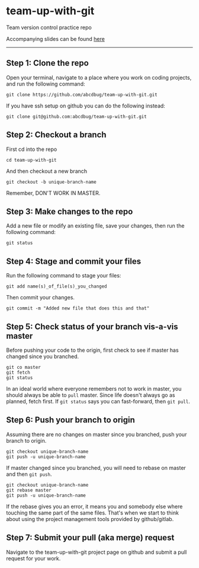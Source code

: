 # team-up-with-git
Team version control practice repo


Accompanying slides can be found [here](https://docs.google.com/presentation/d/179ACErhWwCOxKKCsgo-H2Xc1cPKBwQhVIbHnDIIu4Tw/edit?usp=sharing)

***

## Step 1: Clone the repo
Open your terminal, navigate to a place where you work on coding projects, and run the following command:
```
git clone https://github.com/abcdbug/team-up-with-git.git
```

If you have ssh setup on github you can do the following instead:
```
git clone git@github.com:abcdbug/team-up-with-git.git
```

## Step 2: Checkout a branch
First cd into the repo
```
cd team-up-with-git
```

And then checkout a new branch
```
git checkout -b unique-branch-name
```
Remember, DON'T WORK IN MASTER.

## Step 3: Make changes to the repo
Add a new file or modify an existing file, save your changes, then run the following command:
```
git status
```

## Step 4: Stage and commit your files
Run the following command to stage your files:
```
git add name(s)_of_file(s)_you_changed
```

Then commit your changes.
```
git commit -m "Added new file that does this and that"
```

## Step 5: Check status of your branch vis-a-vis master
Before pushing your code to the origin, first check to see if master has changed since you branched.
```
git co master
git fetch
git status
```

In an ideal world where everyone remembers not to work in master, you should always be able to `pull` master.
Since life doesn't always go as planned, fetch first.
If `git status` says you can fast-forward, then `git pull`.

## Step 6: Push your branch to origin
Assuming there are no changes on master since you branched, push your branch to origin.
```
git checkout unique-branch-name
git push -u unique-branch-name
```

If master changed since you branched, you will need to rebase on master and then `git push`.

```
git checkout unique-branch-name
git rebase master
git push -u unique-branch-name
```
If the rebase gives you an error, it means you and somebody else where touching the same part of the same files.
That's when we start to think about using the project management tools provided by github/gitlab.

## Step 7: Submit your pull (aka merge) request
Navigate to the team-up-with-git project page on github and submit a pull request for your work.
